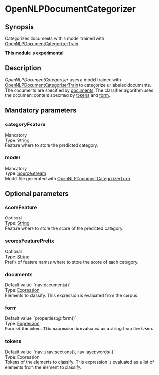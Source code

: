 <h1 class="module">OpenNLPDocumentCategorizer</h1>

## Synopsis

Categorizes documents with a model trained with <a href="../module/OpenNLPDocumentCategorizerTrain" class="module">OpenNLPDocumentCategorizerTrain</a>.

**This module is experimental.**

## Description

*OpenNLPDocumentCategorizer* uses a model trained with <a href="../module/OpenNLPDocumentCategorizerTrain" class="module">OpenNLPDocumentCategorizerTrain</a> to categorize unlabeled documents.
			The documents are specified by <a href="#documents" class="param">documents</a>.
			The classifier algorithm uses the document content specified by <a href="#tokens" class="param">tokens</a> and <a href="#form" class="param">form</a>. 
			

## Mandatory parameters

<h3 name="categoryFeature" class="param">categoryFeature</h3>

<div class="param-level param-level-mandatory">Mandatory
</div>
<div class="param-type">Type: <a href="../converter/java.lang.String" class="converter">String</a>
</div>
Feature where to store the predicted category.

<h3 name="model" class="param">model</h3>

<div class="param-level param-level-mandatory">Mandatory
</div>
<div class="param-type">Type: <a href="../converter/fr.inra.maiage.bibliome.util.streams.SourceStream" class="converter">SourceStream</a>
</div>
Model file generated with <a href="../module/OpenNLPDocumentCategorizerTrain" class="module">OpenNLPDocumentCategorizerTrain</a>.

## Optional parameters

<h3 name="scoreFeature" class="param">scoreFeature</h3>

<div class="param-level param-level-optional">Optional
</div>
<div class="param-type">Type: <a href="../converter/java.lang.String" class="converter">String</a>
</div>
Feature where to store the score of the predicted category.

<h3 name="scoresFeaturePrefix" class="param">scoresFeaturePrefix</h3>

<div class="param-level param-level-optional">Optional
</div>
<div class="param-type">Type: <a href="../converter/java.lang.String" class="converter">String</a>
</div>
Prefix of feature names where to store the score of each category.

<h3 name="documents" class="param">documents</h3>

<div class="param-level param-level-default-value">Default value: `nav:documents()`
</div>
<div class="param-type">Type: <a href="../converter/fr.inra.maiage.bibliome.alvisnlp.core.corpus.expressions.Expression" class="converter">Expression</a>
</div>
Elements to classify. This expression is evaluated from the corpus.

<h3 name="form" class="param">form</h3>

<div class="param-level param-level-default-value">Default value: `properties:@:form()`
</div>
<div class="param-type">Type: <a href="../converter/fr.inra.maiage.bibliome.alvisnlp.core.corpus.expressions.Expression" class="converter">Expression</a>
</div>
Form of the token. This expression is evaluated as a string from the token.

<h3 name="tokens" class="param">tokens</h3>

<div class="param-level param-level-default-value">Default value: `nav:.(nav:sections(), nav:layer:words())`
</div>
<div class="param-type">Type: <a href="../converter/fr.inra.maiage.bibliome.alvisnlp.core.corpus.expressions.Expression" class="converter">Expression</a>
</div>
Tokens of the elements to classify. This expression is evaluated as a list of elements from the element to classify.

